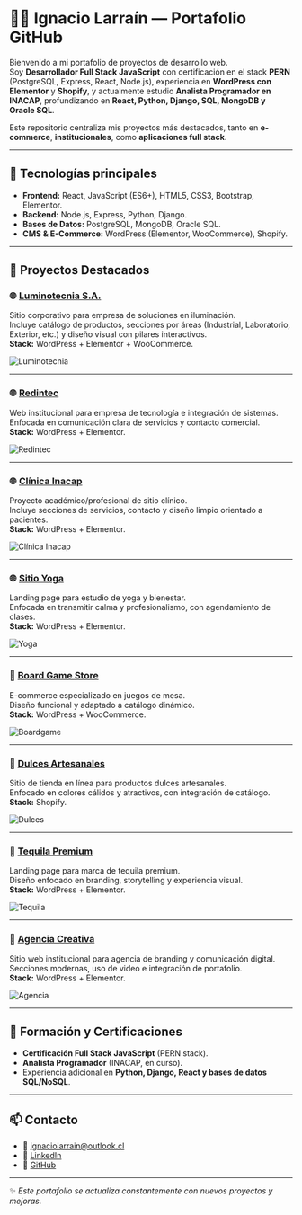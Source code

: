 # 👨‍💻 Ignacio Larraín — Portafolio GitHub

Bienvenido a mi portafolio de proyectos de desarrollo web.  
Soy **Desarrollador Full Stack JavaScript** con certificación en el stack **PERN** (PostgreSQL, Express, React, Node.js), experiencia en **WordPress con Elementor** y **Shopify**, y actualmente estudio **Analista Programador en INACAP**, profundizando en **React, Python, Django, SQL, MongoDB y Oracle SQL**.  

Este repositorio centraliza mis proyectos más destacados, tanto en **e-commerce**, **institucionales**, como **aplicaciones full stack**.

---

## 🚀 Tecnologías principales
- **Frontend:** React, JavaScript (ES6+), HTML5, CSS3, Bootstrap, Elementor.  
- **Backend:** Node.js, Express, Python, Django.  
- **Bases de Datos:** PostgreSQL, MongoDB, Oracle SQL.  
- **CMS & E-Commerce:** WordPress (Elementor, WooCommerce), Shopify.  

---

## 📂 Proyectos Destacados

### 🌐 [Luminotecnia S.A.](#)  
Sitio corporativo para empresa de soluciones en iluminación.  
Incluye catálogo de productos, secciones por áreas (Industrial, Laboratorio, Exterior, etc.) y diseño visual con pilares interactivos.  
**Stack:** WordPress + Elementor + WooCommerce.  

![Luminotecnia](./screenshots/luminotecnia.png)

---

### 🌐 [Redintec](#)  
Web institucional para empresa de tecnología e integración de sistemas.  
Enfocada en comunicación clara de servicios y contacto comercial.  
**Stack:** WordPress + Elementor.  

![Redintec](./screenshots/redintec.png)

---

### 🌐 [Clínica Inacap](#)  
Proyecto académico/profesional de sitio clínico.  
Incluye secciones de servicios, contacto y diseño limpio orientado a pacientes.  
**Stack:** WordPress + Elementor.  

![Clínica Inacap](./screenshots/clinica-inacap.png)

---

### 🌐 [Sitio Yoga](#)  
Landing page para estudio de yoga y bienestar.  
Enfocada en transmitir calma y profesionalismo, con agendamiento de clases.  
**Stack:** WordPress + Elementor.  

![Yoga](./screenshots/yoga.png)

---

### 🎲 [Board Game Store](#)  
E-commerce especializado en juegos de mesa.  
Diseño funcional y adaptado a catálogo dinámico.  
**Stack:** WordPress + WooCommerce.  

![Boardgame](./screenshots/boardgame.png)

---

### 🍬 [Dulces Artesanales](#)  
Sitio de tienda en línea para productos dulces artesanales.  
Enfocado en colores cálidos y atractivos, con integración de catálogo.  
**Stack:** Shopify.  

![Dulces](./screenshots/dulces.png)

---

### 🥂 [Tequila Premium](#)  
Landing page para marca de tequila premium.  
Diseño enfocado en branding, storytelling y experiencia visual.  
**Stack:** WordPress + Elementor.  

![Tequila](./screenshots/tequila.png)

---

### 🎨 [Agencia Creativa](#)  
Sitio web institucional para agencia de branding y comunicación digital.  
Secciones modernas, uso de video e integración de portafolio.  
**Stack:** WordPress + Elementor.  

![Agencia](./screenshots/agencia.png)

---

## 📜 Formación y Certificaciones
- **Certificación Full Stack JavaScript** (PERN stack).  
- **Analista Programador** (INACAP, en curso).  
- Experiencia adicional en **Python, Django, React y bases de datos SQL/NoSQL**.  

---

## 📫 Contacto
- 📧 ignaciolarrain@outlook.cl  
- 💼 [LinkedIn](#)  
- 🐙 [GitHub](https://github.com/lahik)  

---

✨ *Este portafolio se actualiza constantemente con nuevos proyectos y mejoras.*
